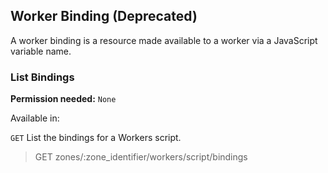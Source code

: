 ## Worker Binding (Deprecated)

A worker binding is a resource made available to a worker via a JavaScript variable name.

### List Bindings

**Permission needed:** `None`

Available in:



`GET` List the bindings for a Workers script.

> GET zones/:zone_identifier/workers/script/bindings

